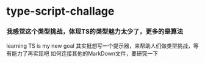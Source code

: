 # type-script-challage
### 我感觉这个类型挑战，体现TS的类型魅力太少了，更多的是算法
learning TS is my new goal 
其实挺想写一个提示器，来帮助人们做类型挑战，等有能力了再实现吧
如何连接其他的MarkDown文件，要研究一下
